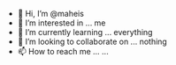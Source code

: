 - 👋 Hi, I’m @maheis
- 👀 I’m interested in ... me
- 🌱 I’m currently learning ... everything
- 💞️ I’m looking to collaborate on ... nothing
- 📫 How to reach me ... ...
